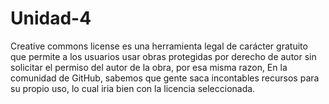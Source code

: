 # Unidad-4
Creative commons license es una herramienta legal de carácter gratuito que permite a los usuarios usar obras protegidas por derecho de autor sin solicitar el permiso del autor de la obra, por esa misma razon,
En la comunidad de GitHub, sabemos que gente saca incontables recursos para su propio uso, lo cual iria bien con la licencia seleccionada.

